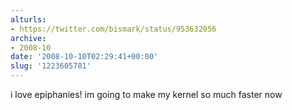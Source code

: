 ```yaml
---
alturls:
- https://twitter.com/bismark/status/953632056
archive:
- 2008-10
date: '2008-10-10T02:29:41+00:00'
slug: '1223605781'
---
```


i love epiphanies! im going to make my kernel so much faster now

